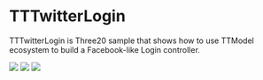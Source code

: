 TTTwitterLogin
===============

TTTwitterLogin is Three20 sample that shows how to use TTModel ecosystem to build a Facebook-like Login controller.

[![](https://wheely.box.net/shared/static/jumjybky9n.png)](https://wheely.box.net/shared/static/jumjybky9n.png)
[![](https://wheely.box.net/shared/static/tau3a05u6k.png)](https://wheely.box.net/shared/static/tau3a05u6k.png)
[![](https://wheely.box.net/shared/static/180qntef79.png)](https://wheely.box.net/shared/static/180qntef79.png)

